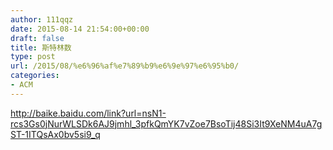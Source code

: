 ```yaml
---
author: 111qqz
date: 2015-08-14 21:54:00+00:00
draft: false
title: 斯特林数
type: post
url: /2015/08/%e6%96%af%e7%89%b9%e6%9e%97%e6%95%b0/
categories:
- ACM
---
```


http://baike.baidu.com/link?url=nsN1-rcs3Gs0jNurWLSDk6AJ9jmhl_3pfkQmYK7vZoe7BsoTij48Si3It9XeNM4uA7gST-1ITQsAx0bv5si9_q
